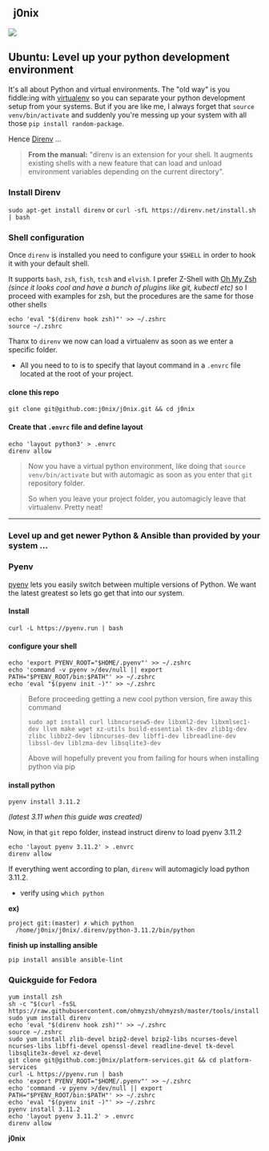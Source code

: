 ## &nbsp;&nbsp;j0nix
<a href="https://github.com/j0nix">
<img align="center" src="https://github-readme-stats.vercel.app/api/?username=j0nix&theme=dark&hide_title=true" />
</a>


## Ubuntu: Level up your python development environment

It's all about Python and virtual environments. The "old way" is you fiddle:ing with [virtualenv](https://docs.python.org/3/library/venv.html) so you can separate your python development setup from your systems. But if you are like me, I always forget that `source venv/bin/activate` and suddenly you're messing up your system with all those `pip install random-package`.

Hence [Direnv](https://direnv.net/) ...

> **From the manual:** "direnv is an extension for your shell. It augments existing shells with a new feature that can load and unload environment variables depending on the current directory".

### Install Direnv 
`sudo apt-get install direnv` or `curl -sfL https://direnv.net/install.sh | bash`

### Shell configuration
Once `direnv` is installed you need to configure your `$SHELL` in order to hook it with your default shell. 

It supports `bash`, `zsh`, `fish`, `tcsh` and `elvish`. I prefer Z-Shell with [Oh My Zsh](https://ohmyz.sh/) _(since it looks cool and have a bunch of plugins like git, kubectl etc)_ so I proceed with examples for zsh, but the procedures are the same for those other shells

```
echo 'eval "$(direnv hook zsh)"' >> ~/.zshrc
source ~/.zshrc
```
Thanx to `direnv` we now can load a virtualenv as soon as we enter a specific folder. 
- All you need to to is to specify that layout command in a `.envrc` file located at the root of your project.

#### **clone this repo**
```
git clone git@github.com:j0nix/j0nix.git && cd j0nix
```
#### **Create that `.envrc` file and define layout**
```
echo 'layout python3' > .envrc
direnv allow
```

> Now you have a virtual python environment, like doing that `source venv/bin/activate` but with automagic as soon as you enter that `git` repository folder.
>
> So when you leave your project folder, you automagicly leave that virtualenv. Pretty neat!

---

### Level up and get newer Python & Ansible than provided by your system ...

### Pyenv
[pyenv](https://github.com/pyenv/pyenv) lets you easily switch between multiple versions of Python. We want the latest greatest so lets go get that into our system.

#### **Install**
```
curl -L https://pyenv.run | bash
```
#### **configure your shell**
```
echo 'export PYENV_ROOT="$HOME/.pyenv"' >> ~/.zshrc
echo 'command -v pyenv >/dev/null || export PATH="$PYENV_ROOT/bin:$PATH"' >> ~/.zshrc
echo 'eval "$(pyenv init -)"' >> ~/.zshrc

```

> Before proceeding getting a new cool python version, fire away this command 
> ```
> sudo apt install curl libncursesw5-dev libxml2-dev libxmlsec1-dev llvm make wget xz-utils build-essential tk-dev zlib1g-dev zlibc libbz2-dev libncurses-dev libffi-dev libreadline-dev libssl-dev liblzma-dev libsqlite3-dev
> ```
> Above will hopefully prevent you from failing for hours when installing python via pip

#### **install python**
``` 
pyenv install 3.11.2
```
_(latest 3.11 when this guide was created)_

Now, in that `git` repo folder, instead instruct direnv to load pyenv 3.11.2

```
echo 'layout pyenv 3.11.2' > .envrc
direnv allow
```

If everything went according to plan, `direnv` will automagicly load python 3.11.2.

- verify using `which python`

**ex)**
```
project git:(master) ✗ which python
  /home/j0nix/j0nix/.direnv/python-3.11.2/bin/python
```

**finish up installing ansible**
```
pip install ansible ansible-lint
```

### Quickguide for Fedora
```
yum install zsh
sh -c "$(curl -fsSL https://raw.githubusercontent.com/ohmyzsh/ohmyzsh/master/tools/install.sh)"
sudo yum install direnv
echo 'eval "$(direnv hook zsh)"' >> ~/.zshrc
source ~/.zshrc
sudo yum install zlib-devel bzip2-devel bzip2-libs ncurses-devel ncurses-libs libffi-devel openssl-devel readline-devel tk-devel libsqlite3x-devel xz-devel
git clone git@github.com:j0nix/platform-services.git && cd platform-services
curl -L https://pyenv.run | bash
echo 'export PYENV_ROOT="$HOME/.pyenv"' >> ~/.zshrc
echo 'command -v pyenv >/dev/null || export PATH="$PYENV_ROOT/bin:$PATH"' >> ~/.zshrc
echo 'eval "$(pyenv init -)"' >> ~/.zshrc
pyenv install 3.11.2
echo 'layout pyenv 3.11.2' > .envrc
direnv allow
```


__j0nix__
